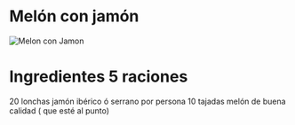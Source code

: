 # Melón con jamón

![Melon con Jamon](https://img-global.cpcdn.com/recipes/recipes_20122_v1393347503_receta_foto_00020122/751x532cq70/jamon-con-melon-foto-principal.jpg)

# Ingredientes	5 raciones
20 lonchas jamón ibérico ó serrano por persona
10 tajadas melón de buena calidad ( que esté al punto)

